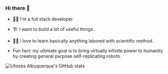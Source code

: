 
<!--
### Hi there 👋

**yowlisses/yowlisses** is a ✨ _special_ ✨ repository because its `README.md` (this file) appears on your GitHub profile.

Here are some ideas to get you started:

- 🔭 I’m currently working on ...
- 🌱 I’m currently learning ...
- 👯 I’m looking to collaborate on ...
- 🤔 I’m looking for help with ...
- 💬 Ask me about ...
- 📫 How to reach me: ...
- 😄 Pronouns: ...
- ⚡ Fun fact: ...
-->


### Hi there 👋

- 👨‍💻 I'm a full stack developer.
- 🏗 I want to build a lot of useful things.
- 👨‍🔬 I love to learn basically anything labored with scientific method.

- Fun fact: my ultimate goal is to bring virtually infinite power to humanity by creating general purpose self-replicating robots.

![Ulisses Albuquerque's GitHub stats](https://github-readme-stats.vercel.app/api?username=yowlisses&count_private=true)
